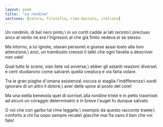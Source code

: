 ```yaml
---
layout: poem
title:  "La rondine"
sections: [natura, filosofia, rima-baciata, italiano]
---
```


Un rondinin, di bel nero pinto,\\
in un cortil cadde ai lati recinto:\\
precluso anco al vento ne era l'ingresso\\
al che già finito vedeva ei se stesso.

Ma intorno, a lui ignote, stavan persone\\
e giunse assai tosto alla loro attenzione,\\
anzi, un trambusto creossi lì tale\\
che ogni favella a descriver non vale!

Qual tutte le scene, sian liete od avverse,\\
ebber gli astanti reazioni diverse\\
e certi studiarono come salvare\\
quella creatura e via farla volare.

Tra le gran piaghe d'umana esistenza\\
oscura si staglia l'indifferenza:\\
sordi ignorare di un altro il dolore,\\
aver delle spine al posto del core!

Ma una stella benevola quel dì sorrise\\
alla rondine triste e in petto trasmise\\
ad alcuni un coraggio determinato\\
e in breve l'augel fu dunque salvato.

O voi che con garbo tal rime leggete,\\
esempio da questo racconto traete:\\
conforto a chi ha uopo sempre recate\\
giacché mai fia vano il ben che voi fate!
